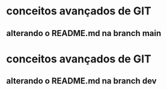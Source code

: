 # conceitos avançados de GIT

## alterando o README.md na branch main
# conceitos avançados de GIT

## alterando o README.md na branch dev